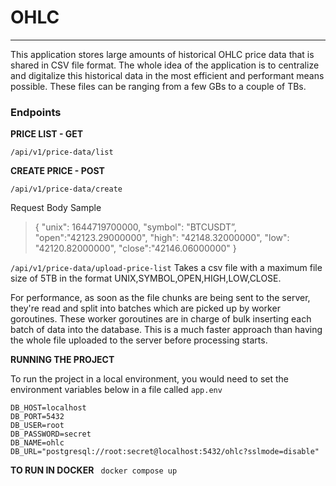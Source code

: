 # OHLC

---

This application stores large amounts of historical OHLC price data that is shared in CSV file format. The whole idea of the application is to centralize and digitalize this historical data in the most efficient and performant means possible. These files can be ranging from a few GBs to a couple of TBs.

### Endpoints

**PRICE LIST - GET**

`/api/v1/price-data/list`

**CREATE PRICE - POST**

`/api/v1/price-data/create`

Request Body Sample

> {
> "unix": 1644719700000,
> "symbol": "BTCUSDT”,
> "open":"42123.29000000",
> "high": "42148.32000000",
> "low": "42120.82000000",
> "close":"42146.06000000"
> }

`/api/v1/price-data/upload-price-list`
Takes a csv file with a maximum file size of 5TB in the format UNIX,SYMBOL,OPEN,HIGH,LOW,CLOSE.

For performance, as soon as the file chunks are being sent to the server, they're read and split into batches
which are picked up by worker goroutines. These worker goroutines are in charge of bulk inserting each
batch of data into the database. This is a much faster approach than having the whole file uploaded to the
server before processing starts.

**RUNNING THE PROJECT**

To run the project in a local environment, you would need to set the environment variables below in a file called `app.env`

```
DB_HOST=localhost
DB_PORT=5432
DB_USER=root
DB_PASSWORD=secret
DB_NAME=ohlc
DB_URL="postgresql://root:secret@localhost:5432/ohlc?sslmode=disable"
```

**TO RUN IN DOCKER**
` docker compose up`
